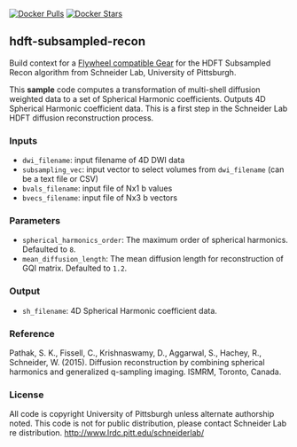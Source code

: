 [![Docker Pulls](https://img.shields.io/docker/pulls/scitran/hdft-subsampled-recon.svg)](https://hub.docker.com/r/scitran/hdft-subsampled-recon/)
[![Docker Stars](https://img.shields.io/docker/stars/scitran/hdft-subsampled-recon.svg)](https://hub.docker.com/r/scitran/hdft-subsampled-recon/)

## hdft-subsampled-recon

Build context for a [Flywheel compatible Gear](https://github.com/flywheel-io/gears/tree/master/spec) for the HDFT Subsampled Recon algorithm from Schneider Lab, University of Pittsburgh.

This **sample** code computes a transformation of multi-shell diffusion weighted data to a set of Spherical Harmonic coefficients. Outputs 4D Spherical Harmonic coefficient data. This is a first step in the Schneider Lab HDFT diffusion reconstruction process.

### Inputs

* `dwi_filename`: input filename of 4D DWI data
* `subsampling_vec`: input vector to select volumes from `dwi_filename` (can be a text file or CSV)
* `bvals_filename`: input file of Nx1 b values
* `bvecs_filename`: input file of Nx3 b vectors

### Parameters
* `spherical_harmonics_order`: The maximum order of spherical harmonics. Defaulted to `8`.
* `mean_diffusion_length`: The mean diffusion length for reconstruction of GQI matrix. Defaulted to `1.2`.

### Output
* `sh_filename`: 4D Spherical Harmonic coefficient data.

### Reference
Pathak, S. K., Fissell, C., Krishnaswamy, D., Aggarwal, S., Hachey, R., Schneider, W. (2015).
Diffusion reconstruction by combining spherical harmonics and generalized q-sampling imaging.
ISMRM, Toronto, Canada.

### License
All code is copyright University of Pittsburgh unless alternate authorship noted.
This code is not for public distribution, please contact Schneider Lab re distribution.
http://www.lrdc.pitt.edu/schneiderlab/
